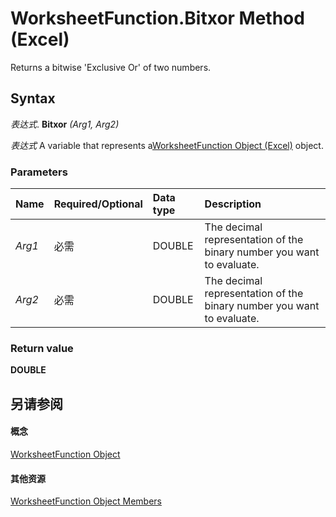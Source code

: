 
# WorksheetFunction.Bitxor Method (Excel)

Returns a bitwise 'Exclusive Or' of two numbers.


## Syntax

 _表达式_. **Bitxor** _(Arg1,_ _Arg2)_

 _表达式_ A variable that represents a[WorksheetFunction Object (Excel)](7b1d5639-363d-632c-2cf0-2232562646b6.md) object.


### Parameters



|**Name**|**Required/Optional**|**Data type**|**Description**|
|:-----|:-----|:-----|:-----|
| _Arg1_|必需|DOUBLE|The decimal representation of the binary number you want to evaluate.|
| _Arg2_|必需|DOUBLE|The decimal representation of the binary number you want to evaluate.|

### Return value

 **DOUBLE**


## 另请参阅


#### 概念


[WorksheetFunction Object](7b1d5639-363d-632c-2cf0-2232562646b6.md)
#### 其他资源


[WorksheetFunction Object Members](http://msdn.microsoft.com/library/6811ca87-4b53-0bff-88c9-30bf7497879a%28Office.15%29.aspx)